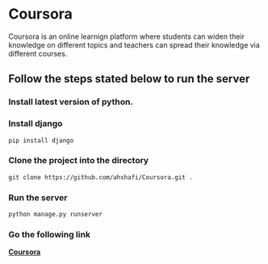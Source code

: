 # Coursora
Coursora is an online learnign platform where students can widen their knowledge on different topics and teachers can spread their knowledge via different courses.

## Follow the steps stated below to run the server

### Install latest version of python.

### Install django

    pip install django
    
### Clone the project into the directory
    git clone https://github.com/ahshafi/Coursora.git .
    
### Run the server
    python manage.py runserver

### Go the following link
[<b>Coursora</b>](http://127.0.0.1:8000/coursora/)

